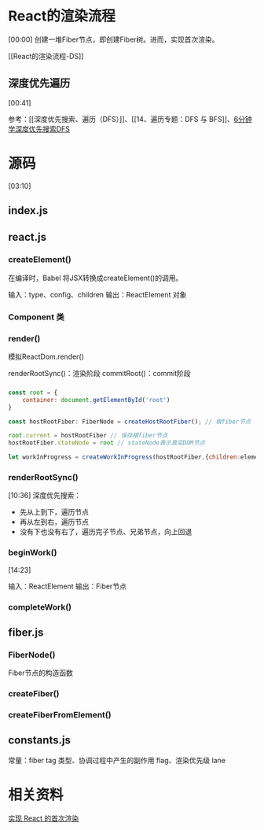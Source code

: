 
# React的渲染流程
[00:00]
创建一堆Fiber节点，即创建Fiber树。进而，实现首次渲染。

[[React的渲染流程-DS]]

## 深度优先遍历
[00:41]

参考：[[深度优先搜索、遍历（DFS）]]、[[14、遍历专题：DFS 与 BFS]]、[6分钟学深度优先搜索DFS](https://www.bilibili.com/video/BV1B1QpYwELv/?share_source=copy_web&vd_source=9c1e19a73fa7bd23bb37aa8d7467d862)

# 源码
[03:10]
## index.js

## react.js
### createElement()
在编译时，Babel 将JSX转换成createElement()的调用。

输入：type、config、children
输出：ReactElement 对象

### Component 类

### render()
模拟ReactDom.render()

renderRootSync()：渲染阶段
commitRoot()：commit阶段



### 
```js
const root = {
	container: document.getElementById('root')
}

const hostRootFiber: FiberNode = createHostRootFiber(); // 根fiber节点

root.current = hostRootFiber // 保存根fiber节点
hostRootFiber.stateNode = root // stateNode表示真实DOM节点

let workInProgress = createWorkInProgress(hostRootFiber,{children:element}); // 根fiber节点的副本
```

### renderRootSync()
[10:36]
深度优先搜索：
- 先从上到下，遍历节点
- 再从左到右，遍历节点
- 没有下也没有右了，遍历完子节点、兄弟节点，向上回退


### beginWork()
[14:23]

输入：ReactElement
输出：Fiber节点

### completeWork()


## fiber.js
### FiberNode()
Fiber节点的构造函数

### createFiber()


### createFiberFromElement()

## constants.js
常量：fiber tag 类型、协调过程中产生的副作用 flag、渲染优先级 lane

# 相关资料
[实现 React 的首次渲染](https://www.bilibili.com/video/BV16H89epER9/?share_source=copy_web&vd_source=9c1e19a73fa7bd23bb37aa8d7467d862)